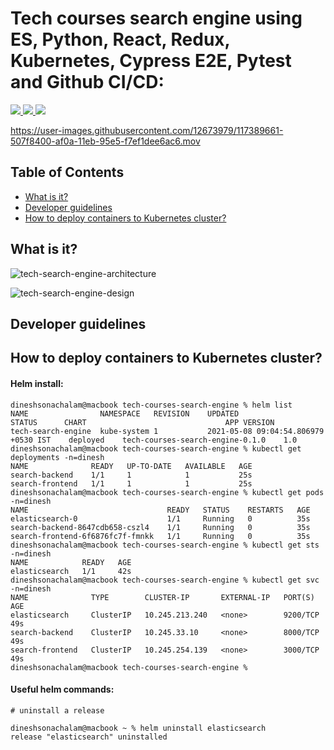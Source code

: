 # Tech courses search engine using ES, Python, React, Redux, Kubernetes, Cypress E2E, Pytest and Github CI/CD:

<p>
  <a href="https://github.com/dineshsonachalam/tech-courses-search-engine/actions" alt="CI/CD status">
      <img src="https://github.com/dineshsonachalam/tech-courses-search-engine/actions/workflows/k8-deploy.yml/badge.svg" />
  </a>
  <a href="https://www.python.org/downloads/release/python-390/" alt="Python 3.9">
      <img src="https://img.shields.io/badge/python-3.9-blue.svg" />
  </a>
  <a href="https://hub.docker.com/repository/docker/dineshsonachalam/tech-courses-search-engine-backend" alt="Docker pulls">
      <img src="https://img.shields.io/docker/pulls/dineshsonachalam/tech-courses-search-engine-backend.svg" />
  </a>
</p>
 

https://user-images.githubusercontent.com/12673979/117389661-507f8400-af0a-11eb-95e5-f7ef1dee6ac6.mov

## Table of Contents
- [What is it?](#what-is-it)
- [Developer guidelines](#development-guidelines)
- [How to deploy containers to Kubernetes cluster?](#how-to-use-it)

## What is it?
![tech-search-engine-architecture](https://user-images.githubusercontent.com/12673979/117518002-c0017c00-afbb-11eb-97f3-14c253cad321.png)

![tech-search-engine-design](https://user-images.githubusercontent.com/12673979/117521109-ae26d580-afc9-11eb-8dbd-663eeabaf0ff.png)




## Developer guidelines

## How to deploy containers to Kubernetes cluster?


#### Helm install:
```
dineshsonachalam@macbook tech-courses-search-engine % helm list
NAME              	NAMESPACE  	REVISION	UPDATED                             	STATUS  	CHART                           	APP VERSION
tech-search-engine	kube-system	1       	2021-05-08 09:04:54.806979 +0530 IST	deployed	tech-courses-search-engine-0.1.0	1.0
dineshsonachalam@macbook tech-courses-search-engine % kubectl get deployments -n=dinesh
NAME              READY   UP-TO-DATE   AVAILABLE   AGE
search-backend    1/1     1            1           25s
search-frontend   1/1     1            1           25s
dineshsonachalam@macbook tech-courses-search-engine % kubectl get pods -n=dinesh
NAME                               READY   STATUS    RESTARTS   AGE
elasticsearch-0                    1/1     Running   0          35s
search-backend-8647cdb658-cszl4    1/1     Running   0          35s
search-frontend-6f6876fc7f-fmnkk   1/1     Running   0          35s
dineshsonachalam@macbook tech-courses-search-engine % kubectl get sts -n=dinesh
NAME            READY   AGE
elasticsearch   1/1     42s
dineshsonachalam@macbook tech-courses-search-engine % kubectl get svc -n=dinesh
NAME              TYPE        CLUSTER-IP       EXTERNAL-IP   PORT(S)    AGE
elasticsearch     ClusterIP   10.245.213.240   <none>        9200/TCP   49s
search-backend    ClusterIP   10.245.33.10     <none>        8000/TCP   49s
search-frontend   ClusterIP   10.245.254.139   <none>        3000/TCP   49s
dineshsonachalam@macbook tech-courses-search-engine %
```

#### Useful helm commands:
```
# uninstall a release

dineshsonachalam@macbook ~ % helm uninstall elasticsearch
release "elasticsearch" uninstalled
```

